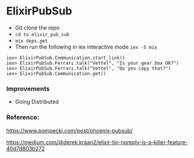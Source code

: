 # ElixirPubSub

- Git clone the repo
- `cd to elixir_pub_sub`
- `mix deps.get`
- Then run the following in iex interactive mode `iex -S mix`

```
iex> ElixirPubSub.Communication.start_link()
iex> ElixirPubSub.Ferrari.talk("Vettel", "Is your gear box OK?")
iex> ElixirPubSub.Ferrari.talk("Vettel", "Do you copy that?")
iex> ElixirPubSub.Communication.get()
```

### Improvements

- Going Distributed

### Reference:

https://www.pompecki.com/post/phoenix-pubsub/

https://medium.com/@derek.kraan2/elixir-tip-noreply-is-a-killer-feature-40d7d803b272

